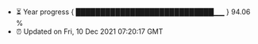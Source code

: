 - ⏳ Year progress { ████████████████████████████▁▁ } 94.06 %
- ⏰ Updated on Fri, 10 Dec 2021 07:20:17 GMT

